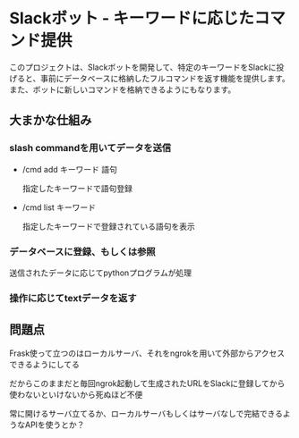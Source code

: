 # Slackボット - キーワードに応じたコマンド提供

このプロジェクトは、Slackボットを開発して、特定のキーワードをSlackに投げると、事前にデータベースに格納したフルコマンドを返す機能を提供します。また、ボットに新しいコマンドを格納できるようにもなります。

## 大まかな仕組み
### slash commandを用いてデータを送信
- /cmd add キーワード 語句
  
  指定したキーワードで語句登録
- /cmd list キーワード
  
  指定したキーワードで登録されている語句を表示

### データベースに登録、もしくは参照
送信されたデータに応じてpythonプログラムが処理
### 操作に応じてtextデータを返す

## 問題点
Frask使って立つのはローカルサーバ、それをngrokを用いて外部からアクセスできるようにしてる

だからこのままだと毎回ngrok起動して生成されたURLをSlackに登録してから使わないといけないから死ぬほど不便

常に開けるサーバ立てるか、ローカルサーバもしくはサーバなしで完結できるようなAPIを使うとか？
